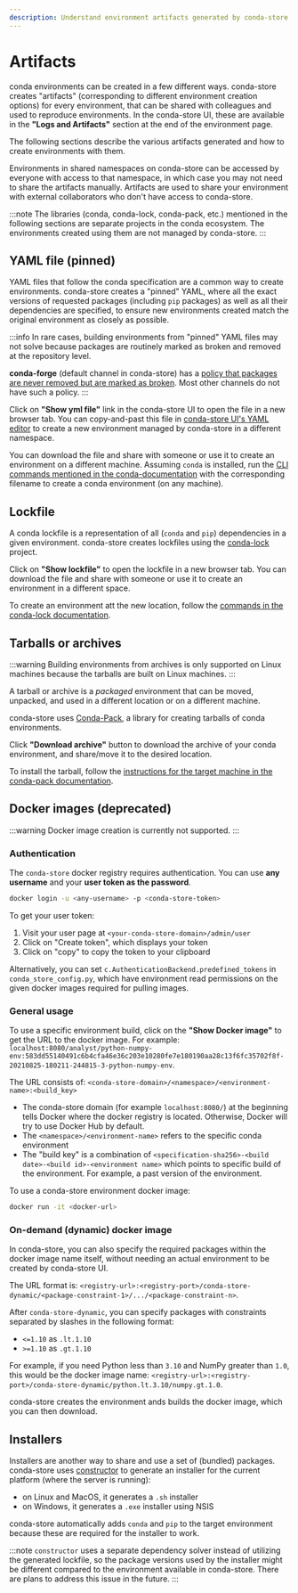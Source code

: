 ```yaml
---
description: Understand environment artifacts generated by conda-store
---
```


# Artifacts

conda environments can be created in a few different ways.
conda-store creates "artifacts" (corresponding to different environment creation options) for every environment, that can be shared with colleagues and used to reproduce environments.
In the conda-store UI, these are available in the **"Logs and Artifacts"** section
at the end of the environment page.

The following sections describe the various artifacts generated and how to create environments with them.

Environments in shared namespaces on conda-store can be accessed by everyone with access to that namespace, in which case you may not need to share the artifacts manually.
Artifacts are used to share your environment with external collaborators who don't have access to conda-store.

:::note
The libraries (conda, conda-lock, conda-pack, etc.) mentioned in the following sections are separate projects in the conda ecosystem. The environments created using them are not managed by conda-store.
:::

## YAML file (pinned)

YAML files that follow the conda specification are a common way to create environments.
conda-store creates a "pinned" YAML, where all the exact versions of requested packages (including `pip` packages) as well as all their dependencies are specified, to ensure new environments created match the original environment as closely as possible.

:::info
In rare cases, building environments from "pinned" YAML files may not solve because packages are routinely marked as broken and removed at the repository level.

**conda-forge** (default channel in conda-store)
has a [policy that packages are never removed but are marked as
broken][conda-forge-immutability-policy].
Most other channels do not have such a policy.
:::

Click on **"Show yml file"** link in the conda-store UI to open the file in a new browser tab. You can copy-and-past this file in [conda-store UI's YAML editor][cs-ui-yaml] to create a new environment managed by conda-store in a different namespace.

You can download the file and share with someone or use it to create an environment on a different machine. Assuming `conda` is installed, run the [CLI commands mentioned in the conda-documentation][conda-docs-create-env] with the corresponding filename to create a conda environment (on any machine).

## Lockfile

A conda lockfile is a representation of all (`conda` and `pip`) dependencies in
a given environment.
conda-store creates lockfiles using the [conda-lock][conda-lock-github] project.

Click on **"Show lockfile"** to open the lockfile in a new browser tab.
You can download the file and share with someone or use it to create an environment in a different space.

To create an environment att the new location, follow the [commands in the conda-lock documentation][conda-lock-install-env].

## Tarballs or archives

:::warning
Building environments from archives is only supported on Linux machines
because the tarballs are built on Linux machines.
:::

A tarball or archive is a _packaged_ environment that can be moved, unpacked, and used in a different location or on a different machine.

conda-store uses [Conda-Pack][conda-pack], a library for
creating tarballs of conda environments.

Click **"Download archive"** button to download the archive of your conda environment, and share/move it to the desired location.

To install the tarball, follow the [instructions for the target machine in the conda-pack documentation][conda-pack-usage].

## Docker images (deprecated)

:::warning
Docker image creation is currently not supported.
:::

### Authentication

The `conda-store` docker registry requires authentication.
You can use **any username** and your **user token as the password**.

```bash
docker login -u <any-username> -p <conda-store-token>
```

To get your user token:

1. Visit your user page at `<your-conda-store-domain>/admin/user`
2. Click on "Create token", which displays your token
3. Click on "copy" to copy the token to your clipboard

Alternatively, you can set `c.AuthenticationBackend.predefined_tokens` in `conda_store_config.py`, which have environment read permissions on the given docker images required for pulling images.

### General usage

To use a specific environment build, click on the **"Show Docker image"** to get the URL to the docker image. For example: `localhost:8080/analyst/python-numpy-env:583dd55140491c6b4cfa46e36c203e10280fe7e180190aa28c13f6fc35702f8f-20210825-180211-244815-3-python-numpy-env`.

The URL consists of: `<conda-store-domain>/<namespace>/<environment-name>:<build_key>`

* The conda-store domain (for example `localhost:8080/`) at the beginning tells Docker where the docker registry is located. Otherwise, Docker will try to use Docker Hub by default.
* The `<namespace>/<environment-name>` refers to the specific conda environment
* The "build key" is a combination of `<specification-sha256>-<build
date>-<build id>-<environment name>` which points to specific build of the environment. For example, a past version of the environment.

To use a conda-store environment docker image:

```bash
docker run -it <docker-url>
```

### On-demand (dynamic) docker image

In conda-store, you can also specify the required packages within the docker image name itself, without needing an actual environment to be created by conda-store UI.

The URL format is: `<registry-url>:<registry-port>/conda-store-dynamic/<package-constraint-1>/.../<package-constraint-n>`.

After `conda-store-dynamic`, you can specify packages with constraints separated by
slashes in the following format:
* `<=1.10` as `.lt.1.10`
* `>=1.10` as `.gt.1.10`

For example, if you need Python less than `3.10` and NumPy
greater than `1.0`, this would be the docker image
name: `<registry-url>:<registry-port>/conda-store-dynamic/python.lt.3.10/numpy.gt.1.0`.

conda-store creates the environment ands builds the docker image, which you can then download.

## Installers

Installers are another way to share and use a set of (bundled) packages.
conda-store uses [constructor][constructor-docs] to generate an installer for the current platform (where the server is running):

- on Linux and MacOS, it generates a `.sh` installer
- on Windows, it generates a `.exe` installer using NSIS

conda-store automatically adds `conda` and `pip` to the target environment
because these are required for the installer to work.

:::note
`constructor` uses a separate dependency solver instead of
utilizing the generated lockfile, so the package versions used by the installer
might be different compared to the environment available in conda-store. There
are plans to address this issue in the future.
:::

<!-- Internal links -->
[cs-ui-yaml]: ../../conda-store-ui/tutorials/create-envs#yaml-editor

<!-- External links -->
[conda-docs]: https://docs.conda.io/projects/conda/en/latest/user-guide/concepts/environments.html
[conda-forge-immutability-policy]: https://conda-forge.org/docs/maintainer/updating_pkgs.html#packages-on-conda-forge-are-immutable
[conda-docs-create-env]: https://conda.io/projects/conda/en/latest/user-guide/tasks/manage-environments.html#creating-an-environment-from-an-environment-yml-file
[conda-lock-github]: https://github.com/conda-incubator/conda-lock
[conda-lock-install-env]: https://conda.github.io/conda-lock/output/#environment-lockfile
[constructor]: https://github.com/conda/constructor
[conda-pack]: https://conda.github.io/conda-pack/
[conda-pack-usage]: https://conda.github.io/conda-pack/index.html#commandline-usage
[conda-docker]: https://github.com/conda-incubator/conda-docker
[constructor-docs]: https://conda.github.io/constructor/
